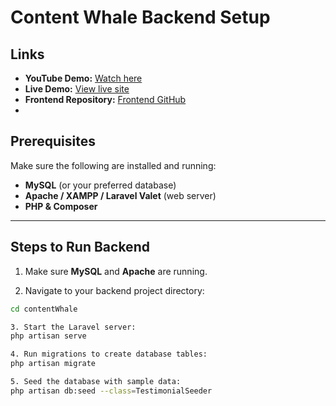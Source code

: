 # Content Whale Backend Setup

## Links
- **YouTube Demo:** [Watch here](https://youtu.be/0diMBjWT4FY)  
- **Live Demo:** [View live site](https://content-whale-ten.vercel.app/)  
- **Frontend Repository:** [Frontend GitHub](https://github.com/Mosaib/content-whale)
- 
## Prerequisites

Make sure the following are installed and running:

- **MySQL** (or your preferred database)
- **Apache / XAMPP / Laravel Valet** (web server)
- **PHP & Composer**

---

## Steps to Run Backend

1. Make sure **MySQL** and **Apache** are running.

2. Navigate to your backend project directory:

```bash
cd contentWhale

3. Start the Laravel server:
php artisan serve

4. Run migrations to create database tables:
php artisan migrate

5. Seed the database with sample data:
php artisan db:seed --class=TestimonialSeeder
